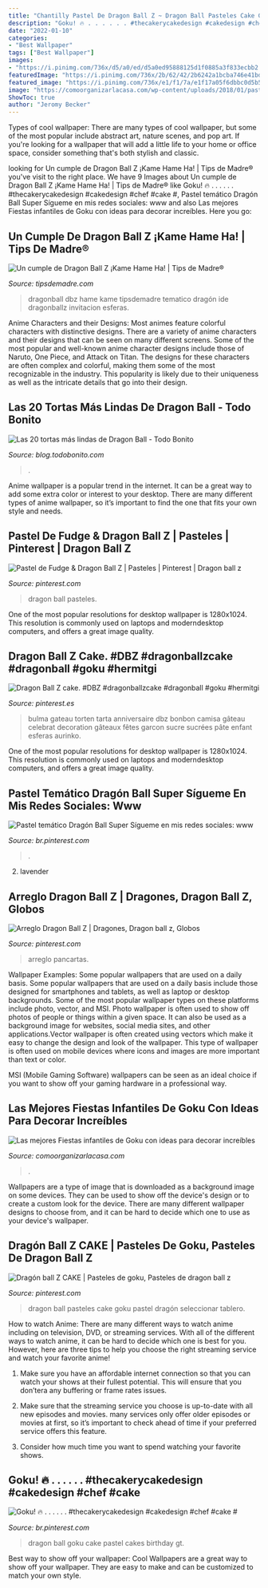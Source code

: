 ```yaml
---
title: "Chantilly Pastel De Dragon Ball Z ~ Dragon Ball Pasteles Cake Goku Pastel Dragón Seleccionar Tablero"
description: "Goku! 🔥 . . . . . . #thecakerycakedesign #cakedesign #chef #cake #"
date: "2022-01-10"
categories:
- "Best Wallpaper"
tags: ["Best Wallpaper"]
images:
- "https://i.pinimg.com/736x/d5/a0/ed/d5a0ed95888125d1f0885a3f833ecbb2.jpg"
featuredImage: "https://i.pinimg.com/736x/2b/62/42/2b6242a1bcba746e41bd772ea98a971a.jpg"
featured_image: "https://i.pinimg.com/736x/e1/f1/7a/e1f17a05f6dbbc0d5b5dfce35a432635.jpg"
image: "https://comoorganizarlacasa.com/wp-content/uploads/2018/01/pastel-de-fondant-de-goku.jpg"
ShowToc: true
author: "Jeromy Becker"
---
```



Types of cool wallpaper:
There are many types of cool wallpaper, but some of the most popular include abstract art, nature scenes, and pop art. If you're looking for a wallpaper that will add a little life to your home or office space, consider something that's both stylish and classic.

	

		
looking for Un cumple de Dragon Ball Z ¡Kame Hame Ha! | Tips de Madre® you've visit to the right place. We have 9 Images about Un cumple de Dragon Ball Z ¡Kame Hame Ha! | Tips de Madre® like Goku! 🔥 . . . . . . #thecakerycakedesign #cakedesign #chef #cake #, Pastel temático Dragón Ball Super Sígueme en mis redes sociales: www and also Las mejores Fiestas infantiles de Goku con ideas para decorar increíbles. Here you go:
		
    
## Un Cumple De Dragon Ball Z ¡Kame Hame Ha! | Tips De Madre®

<img loading=lazy src="http://tipsdemadre.com/wp-content/uploads/2016/02/bolsas-fiesta-dragonball.jpg" onerror="this.onerror=null;this.src='https://tse4.mm.bing.net/th?id=OIP.DsgBq0PbBtggAUVPFcQ3ggHaE8&amp;pid=15.1';" alt="Un cumple de Dragon Ball Z ¡Kame Hame Ha! | Tips de Madre®">

_Source: tipsdemadre.com_

>dragonball dbz hame kame tipsdemadre tematico dragón ide dragonballz invitacion esferas. 

	

Anime Characters and their Designs: Most animes feature colorful characters with distinctive designs.
There are a variety of anime characters and their designs that can be seen on many different screens. Some of the most popular and well-known anime character designs include those of Naruto, One Piece, and Attack on Titan. The designs for these characters are often complex and colorful, making them some of the most recognizable in the industry. This popularity is likely due to their uniqueness as well as the intricate details that go into their design.

    
## Las 20 Tortas Más Lindas De Dragon Ball - Todo Bonito

<img loading=lazy src="https://static4.todobonito.com/m/2017/12/91eceb2c8bc061b2791c4bc6e1f00f33-1.jpg" onerror="this.onerror=null;this.src='https://tse2.mm.bing.net/th?id=OIP.5hXLyj2f3w2AYTbidvh0_wHaGk&amp;pid=15.1';" alt="Las 20 tortas más lindas de Dragon Ball - Todo Bonito">

_Source: blog.todobonito.com_

>. 

	

Anime wallpaper is a popular trend in the internet. It can be a great way to add some extra color or interest to your desktop. There are many different types of anime wallpaper, so it’s important to find the one that fits your own style and needs.

    
## Pastel De Fudge &amp; Dragon Ball Z | Pasteles | Pinterest | Dragon Ball Z

<img loading=lazy src="https://s-media-cache-ak0.pinimg.com/736x/9d/fc/55/9dfc552ae18bad476d7a1a1a0d17c999.jpg" onerror="this.onerror=null;this.src='https://tse1.mm.bing.net/th?id=OIP.2QzhqZvD4ySvx84IYe7S0AHaHN&amp;pid=15.1';" alt="Pastel de Fudge &amp; Dragon Ball Z | Pasteles | Pinterest | Dragon ball z">

_Source: pinterest.com_

>dragon ball pasteles. 

	

One of the most popular resolutions for desktop wallpaper is 1280x1024. This resolution is commonly used on laptops and moderndesktop computers, and offers a great image quality.

    
## Dragon Ball Z Cake. #DBZ #dragonballzcake #dragonball #goku #hermitgi

<img loading=lazy src="https://i.pinimg.com/736x/e1/f1/7a/e1f17a05f6dbbc0d5b5dfce35a432635.jpg" onerror="this.onerror=null;this.src='https://tse2.mm.bing.net/th?id=OIP.gKrXq9A3QMR6xGG98IEE8wHaNK&amp;pid=15.1';" alt="Dragon Ball Z cake. #DBZ #dragonballzcake #dragonball #goku #hermitgi">

_Source: pinterest.es_

>bulma gateau torten tarta anniversaire dbz bonbon camisa gâteau celebrat decoration gâteaux fêtes garcon sucre sucrées pâte enfant esferas aurinko. 

	

One of the most popular resolutions for desktop wallpaper is 1280x1024. This resolution is commonly used on laptops and moderndesktop computers, and offers a great image quality.

    
## Pastel Temático Dragón Ball Super Sígueme En Mis Redes Sociales: Www

<img loading=lazy src="https://i.pinimg.com/736x/ab/22/b1/ab22b19c642cdaac1369dfa97ed0e22e.jpg" onerror="this.onerror=null;this.src='https://tse1.mm.bing.net/th?id=OIP.7G-qvlwA_ANg6lRZQ7K7jgHaJ4&amp;pid=15.1';" alt="Pastel temático Dragón Ball Super Sígueme en mis redes sociales: www">

_Source: br.pinterest.com_

>. 

	

2. lavender 

    
## Arreglo Dragon Ball Z | Dragones, Dragon Ball Z, Globos

<img loading=lazy src="https://i.pinimg.com/736x/d5/a0/ed/d5a0ed95888125d1f0885a3f833ecbb2.jpg" onerror="this.onerror=null;this.src='https://tse4.mm.bing.net/th?id=OIP.mxNMdZ2iTrLAgklBcAvu3AHaKV&amp;pid=15.1';" alt="Arreglo Dragon Ball Z | Dragones, Dragon ball z, Globos">

_Source: pinterest.com_

>arreglo pancartas. 

	

Wallpaper Examples: Some popular wallpapers that are used on a daily basis.
Some popular wallpapers that are used on a daily basis include those designed for smartphones and tablets, as well as laptop or desktop backgrounds. Some of the most popular wallpaper types on these platforms include photo, vector, and MSI. 
Photo wallpaper is often used to show off photos of people or things within a given space. It can also be used as a background image for websites, social media sites, and other applications.Vector wallpaper is often created using vectors which make it easy to change the design and look of the wallpaper. This type of wallpaper is often used on mobile devices where icons and images are more important than text or color. 

MSI (Mobile Gaming Software) wallpapers can be seen as an ideal choice if you want to show off your gaming hardware in a professional way.

    
## Las Mejores Fiestas Infantiles De Goku Con Ideas Para Decorar Increíbles

<img loading=lazy src="https://comoorganizarlacasa.com/wp-content/uploads/2018/01/pastel-de-fondant-de-goku.jpg" onerror="this.onerror=null;this.src='https://tse2.mm.bing.net/th?id=OIP.hEwjdB9tnblajjVaLFy3IQHaNL&amp;pid=15.1';" alt="Las mejores Fiestas infantiles de Goku con ideas para decorar increíbles">

_Source: comoorganizarlacasa.com_

>. 

	

Wallpapers are a type of image that is downloaded as a background image on some devices. They can be used to show off the device's design or to create a custom look for the device. There are many different wallpaper designs to choose from, and it can be hard to decide which one to use as your device's wallpaper.

    
## Dragón Ball Z CAKE | Pasteles De Goku, Pasteles De Dragon Ball Z

<img loading=lazy src="https://i.pinimg.com/736x/2b/62/42/2b6242a1bcba746e41bd772ea98a971a.jpg" onerror="this.onerror=null;this.src='https://tse1.mm.bing.net/th?id=OIP.0gkgIKjDOQyiLHLmVlmS4wHaJz&amp;pid=15.1';" alt="Dragón ball Z CAKE | Pasteles de goku, Pasteles de dragon ball z">

_Source: pinterest.com_

>dragon ball pasteles cake goku pastel dragón seleccionar tablero. 

	

How to watch Anime: There are many different ways to watch anime including on television, DVD, or streaming services.
With all of the different ways to watch anime, it can be hard to decide which one is best for you. However, here are three tips to help you choose the right streaming service and watch your favorite anime!
1. Make sure you have an affordable internet connection so that you can watch your shows at their fullest potential. This will ensure that you don’tera any buffering or frame rates issues.

2. Make sure that the streaming service you choose is up-to-date with all new episodes and movies. many services only offer older episodes or movies at first, so it’s important to check ahead of time if your preferred service offers this feature.

3. Consider how much time you want to spend watching your favorite shows.

    
## Goku! 🔥 . . . . . . #thecakerycakedesign #cakedesign #chef #cake #

<img loading=lazy src="https://i.pinimg.com/736x/39/73/27/397327627f91fba72665e63ba3389f43.jpg" onerror="this.onerror=null;this.src='https://tse1.mm.bing.net/th?id=OIP.FvIXJEV_cr0G9Hj71xZYUwHaHa&amp;pid=15.1';" alt="Goku! 🔥 . . . . . . #thecakerycakedesign #cakedesign #chef #cake #">

_Source: br.pinterest.com_

>dragon ball goku cake pastel cakes birthday gt. 

	

Best way to show off your wallpaper:
Cool Wallpapers are a great way to show off your wallpaper. They are easy to make and can be customized to match your own style.

